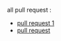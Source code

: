 all pull request :
* [pull request 1](https://github.com/MohmmadNada/madlib-cli/pull/1) 
* [pull request ](https://github.com/MohmmadNada/madlib-cli/pull/2) 
